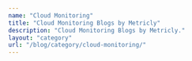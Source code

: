 ```yaml
---
name: "Cloud Monitoring"
title: "Cloud Monitoring Blogs by Metricly"
description: "Cloud Monitoring Blogs by Metricly."
layout: "category"
url: "/blog/category/cloud-monitoring/"
---
```

